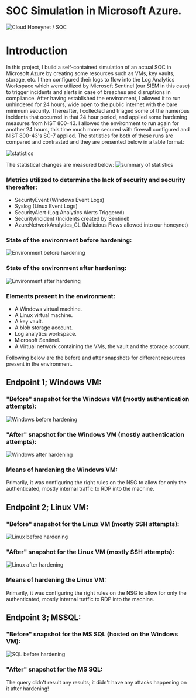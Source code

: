 # SOC Simulation in Microsoft Azure.

![Cloud Honeynet / SOC](https://github.com/Hammad-AlQuraishi/mediumImages/blob/main/SOC%20Simulation%20in%20Azure/Main%20diagram.jpg)

# Introduction

In this project, I build a self-contained simulation of an actual SOC in Microsoft Azure by creating some resources such as VMs, key vaults, storage, etc. I then configured their logs to flow into the Log Analytics Workspace which were utilized by Microsoft Sentinel (our SIEM in this case) to trigger incidents and alerts in case of breaches and disruptions in compliance. After having established the environment, I allowed it to run unhindered for 24 hours, wide open to the public internet with the bare minimum security. Thereafter, I collected and triaged some of the numerous incidents that occurred in that 24 hour period, and applied some hardening measures from NIST 800-43. I allowed the environment to run again for another 24 hours, this time much more secured with firewall configured and NIST 800-43's SC-7 applied. The statistics for both of these runs are compared and contrasted and they are presented below in a table format:

![statistics](https://github.com/Hammad-AlQuraishi/mediumImages/blob/main/SOC%20Simulation%20in%20Azure/statistics2.png?raw=true)

The statistical changes are measured below:
![summary of statistics](https://github.com/Hammad-AlQuraishi/mediumImages/blob/main/SOC%20Simulation%20in%20Azure/statistics3.png)


### Metrics utilized to determine the lack of security and security thereafter:
- SecurityEvent (Windows Event Logs)
- Syslog (Linux Event Logs)
- SecurityAlert (Log Analytics Alerts Triggered)
- SecurityIncident (Incidents created by Sentinel)
- AzureNetworkAnalytics_CL (Malicious Flows allowed into our honeynet)

### State of the environment before hardening:
![Environment before hardening](https://github.com/Hammad-AlQuraishi/mediumImages/blob/main/SOC%20Simulation%20in%20Azure/diagram%20before%20hardening.jpg)

### State of the environment after hardening:
![Environment after hardening](https://github.com/Hammad-AlQuraishi/mediumImages/blob/main/SOC%20Simulation%20in%20Azure/after%20hardening.jpg)

### Elements present in the environment:
- A Windows virtual machine.
- A Linux virtual machine.
- A key vault.
- A blob storage account.
- Log analytics workspace.
- Microsoft Sentinel.
- A Virtual network containing the VMs, the vault and the storage account.

Following below are the before and after snapshots for different resources present in the environment.

## Endpoint 1; Windows VM:
### "Before" snapshot for the Windows VM (mostly authentication attempts):
![Windows before hardening](https://github.com/Hammad-AlQuraishi/mediumImages/blob/main/SOC%20Simulation%20in%20Azure/Attacks%20on%20Windows%20before%20hardening.png)

### "After" snapshot for the Windows VM (mostly authentication attempts):
![Windows after hardening](https://github.com/Hammad-AlQuraishi/mediumImages/blob/main/SOC%20Simulation%20in%20Azure/Attacks%20on%20Windows%20after%20hardening.png)

### Means of hardening the Windows VM:
Primarily, it was configuring the right rules on the NSG to allow for only the authenticated, mostly internal traffic to RDP into the machine. 

## Endpoint 2; Linux VM:
### "Before" snapshot for the Linux VM (mostly SSH attempts):
![Linux before hardening](https://github.com/Hammad-AlQuraishi/mediumImages/blob/main/SOC%20Simulation%20in%20Azure/Attacks%20on%20Linux%20before%20hardening.png)

### "After" snapshot for the Linux VM (mostly SSH attempts):
![Linux after hardening](https://github.com/Hammad-AlQuraishi/mediumImages/blob/main/SOC%20Simulation%20in%20Azure/Attacks%20on%20Linux%20after%20hardening.png)

### Means of hardening the Linux VM:
Primarily, it was configuring the right rules on the NSG to allow for only the authenticated, mostly internal traffic to RDP into the machine. 

## Endpoint 3; MSSQL:
### "Before" snapshot for the MS SQL (hosted on the Windows VM):
![SQL before hardening](https://github.com/Hammad-AlQuraishi/mediumImages/blob/main/SOC%20Simulation%20in%20Azure/MSSQL%20attacks%20before%20hardening.png)

### "After" snapshot for the MS SQL:
The query didn't result any results; it didn't have any attacks happening on it after hardening!
